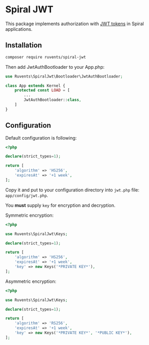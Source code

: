 # Spiral JWT

This package implements authorization with
[JWT tokens](https://jwt.io/introduction) in Spiral applications.


## Installation

```sh
composer require ruvents/spiral-jwt
```

Then add JwtAuthBootloader to your App.php:

```php
use Ruvents\SpiralJwt\Bootloader\JwtAuthBootloader;

class App extends Kernel {
    protected const LOAD = [
        ...
        JwtAuthBootloader::class,
    ]
}
```


## Configuration

Default configuration is following:

```php
<?php

declare(strict_types=1);

return [
    'algorithm' => 'HS256',
    'expiresAt' => '+1 week',
];
```

Copy it and put to your configuration directory into `jwt.php` file:
`app/config/jwt.php`.

You **must** supply `key` for encryption and decryption.

Symmetric encryption:

```php
<?php

use Ruvents\SpiralJwt\Keys;

declare(strict_types=1);

return [
    'algorithm' => 'HS256',
    'expiresAt' => '+1 week',
    'key' => new Keys('*PRIVATE KEY*'),
];
```

Asymmetric encryption:

```php
<?php

use Ruvents\SpiralJwt\Keys;

declare(strict_types=1);

return [
    'algorithm' => 'RS256',
    'expiresAt' => '+1 week',
    'key' => new Keys('*PRIVATE KEY*', '*PUBLIC KEY*'),
];
```
